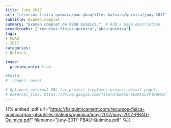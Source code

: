 ```yaml
---
title: Juny 2017
url: "recursos-fisica-quimica/pau-pbau/illes-balears/quimica/juny-2017"
subtitle: Examen complet
summary: "Examen complet de PBAU Química."  # Add a page description.
breadcrumbs: ["recursos-fisica-quimica","pbau-quimica"]
tags:
- PBAU
- 2017
categories:
- Química

image:
  preview_only: true

#build:
#  render: never

# Optional external URL for project (replaces project detail page).
# external_link: https://drive.google.com/file/d/0B6t6-aLmKtoLYVlWdFM2Ym5fV28/view
---
```


{{% embed_pdf url="https://fisiquimicament.com/recursos-fisica-quimica/pau-pbau/illes-balears/quimica/juny-2017/juny-2017-PBAU-Quimica.pdf" filename="juny-2017-PBAU-Quimica.pdf" %}}